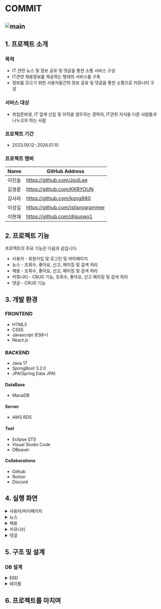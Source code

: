# COMMIT
![main](https://github.com/JsolLee/commit/assets/28701071/e3f2c91a-b737-404b-8a1c-cbecb1a7262f)
---
## 1. 프로젝트 소개
### 목적 
- IT 관련 뉴스 및 정보 공유 및 댓글을 통한 소통 서비스 구성
- IT관련 채용정보를 제공하는 형태의 서비스를 구축
- 정보를 모으기 위한 사용자들간의 정보 공유 및 댓글을 통한 소통으로 커뮤니티 구성
### 서비스 대상
- 취업준비생, IT 업계 신입 및 이직을 염두하는 경력자, IT관련 지식을 다른 사람들과 나누고자 하는 사람
### 프로젝트 기간
- 2023.09.12-.2024.01.10
### 프로젝트 멤버
|Name|GitHub Address|
|------|---|
|이진솔|https://github.com/JsolLee|
|김경륜|https://github.com/KKRYOUN|
|김사라|https://github.com/kong980|
|이성길|https://github.com/istjprogrammer|
|이현재|https://github.com/dlguswo1|


## 2. 프로젝트 기능
프로젝트의 주요 기능은 다음과 같습니다.
- 사용자 - 회원가입 및 로그인 및 마이페이지
- 뉴스 - 조회수, 좋아요, 신고, 페이징 및 검색 처리
- 채용 - 조회수, 좋아요, 신고, 페이징 및 검색 처리
- 커뮤니티 - CRUD 기능, 조회수, 좋아요, 신고 페이징 및 검색 처리
- 댓글 - CRUD 기능

## 3. 개발 환경
### FRONTEND
- HTML5
- CSS5
- Javascript (ES6+)
- React.js
### BACKEND
- Java 17
- SpringBoot 3.2.0
- JPA(Spring Data JPA)
#### DataBase
- MariaDB
#### Server
- AWS RDS
####  Tool
- Eclipse STS
- Visual Studio Code
- DBeaver
#### Collaborations
- Github
- Notion
- Discord


## 4. 실행 화면
<details>
  <summary>사용자/마이페이지</summary>
  
  - 사용자 로그인 및 회원 가입  
    ![login](https://github.com/JsolLee/commit/assets/28701071/4be55fd4-b6dc-42fc-a8d1-3eb3844eb006)  
    ![join](https://github.com/JsolLee/commit/assets/28701071/7fc39e30-c2d1-4b30-8bcd-2d2fe8f2da4c)    
  - 마이페이지  
    - 메인  
      ![mypagemain](https://github.com/JsolLee/commit/assets/28701071/fa7c1e3a-3261-4f66-8810-b5698249b39f)  
    - 비밀번호 확인  
    - 닉네임 변경
      ![mynickname](https://github.com/JsolLee/commit/assets/28701071/80e6d9b0-cc4a-42eb-901b-6d17f3621d97)  
    - 비밀번호 변경    
      
</details>
<details>
  <summary>뉴스</summary>
  
  - 뉴스 메인  
    ![newsmain1](https://github.com/JsolLee/commit/assets/28701071/0e80e9f7-9ad9-437c-8f33-088f2d0eaf6d)
    ![newsmain2](https://github.com/JsolLee/commit/assets/28701071/54b68490-e790-479b-b69f-0d0de57e1d34)
  - 뉴스 리스트  
    ![newslist1](https://github.com/JsolLee/commit/assets/28701071/c82c03ff-e7b9-4ff7-901b-d99b3301466b)  
    ![newslist2](https://github.com/JsolLee/commit/assets/28701071/6bc71f76-3139-44dd-bad0-11e8a92d877f)  
  - 뉴스 상세  
    ![newsview1](https://github.com/JsolLee/commit/assets/28701071/ac388baa-5f89-4498-9c05-05b2c2c10e55)  
    ![newsview2](https://github.com/JsolLee/commit/assets/28701071/e6ae01a3-b37b-4839-a6ca-13e0549ccc86)  
</details>
<details>
  <summary>채용</summary>
  
  - 채용 메인  
    ![joblist1](https://github.com/JsolLee/commit/assets/28701071/3246df2f-f3b8-4fe3-9e84-5fe02c6f0f23)  
    ![joblist2](https://github.com/JsolLee/commit/assets/28701071/a822c397-f7a0-40ac-9f46-7165af2dfe0b)  
  - 채용 상세  
    ![jobview1](https://github.com/JsolLee/commit/assets/28701071/491d108a-d82f-42b2-8f16-fb2093e0fef9)  
    ![jobview2](https://github.com/JsolLee/commit/assets/28701071/07503b20-48b9-49de-a805-f12a213c7d8e)   
</details>
<details>
  <summary>커뮤니티</summary>
  
  - 커뮤니티 메인
  - 커뮤니티 리스트
  - 채용 상세  
</details>
<details>
  <summary>댓글</summary>
  
  1. 댓글 기능  
</details>

## 5. 구조 및 설계
### DB 설계
<details>
  <summary>ERD</summary>
  
  ![erd](https://github.com/JsolLee/commit/assets/28701071/b5ca98ee-fa0b-410c-9790-c3eab40c7f9a)
</details>
<details>
  <summary>테이블</summary>
  
  - Members
    ![members](https://github.com/JsolLee/commit/assets/28701071/ca48bf86-523d-4f38-95e5-1ef48d81246b)
  - LoginHistory
    ![LoginHistory](https://github.com/JsolLee/commit/assets/28701071/29a60a9b-8c6b-4ea5-8a69-df7ad72535b8)
  - News
    ![News](https://github.com/JsolLee/commit/assets/28701071/7899d137-f4f3-4f7e-ba3c-fad880bfe51d)
  - Job
    ![Job](https://github.com/JsolLee/commit/assets/28701071/79724d7b-f8b2-425e-be5e-631c92275df6)
  - Board
    ![Board](https://github.com/JsolLee/commit/assets/28701071/ef80c34d-959c-49dc-af58-51ce375e822f)
  - BoardFile
    ![BoardFile](https://github.com/JsolLee/commit/assets/28701071/097bafba-fbd7-4c91-b52d-2a0e4709084b)
  - Comment
    ![Comment](https://github.com/JsolLee/commit/assets/28701071/ff17dc80-ddae-4290-a2bc-56b5549bc4aa)
  - Like  
    ![Like](https://github.com/JsolLee/commit/assets/28701071/ee0a7d87-8d25-479d-9269-663ebb2d70fe)
  - Scarp
    ![scrap](https://github.com/JsolLee/commit/assets/28701071/e7e1c29b-e765-4a7d-a0df-e6c41d08a976)
  - Report
    ![Report1](https://github.com/JsolLee/commit/assets/28701071/8f7e09f3-1ee9-4d27-ba95-4b2dcbd05de2)
   ![Report2](https://github.com/JsolLee/commit/assets/28701071/16f342c4-3bcf-47d1-bd3e-0ffa94f3f53b) 
  
</details>


## 6. 프로젝트를 마치며




